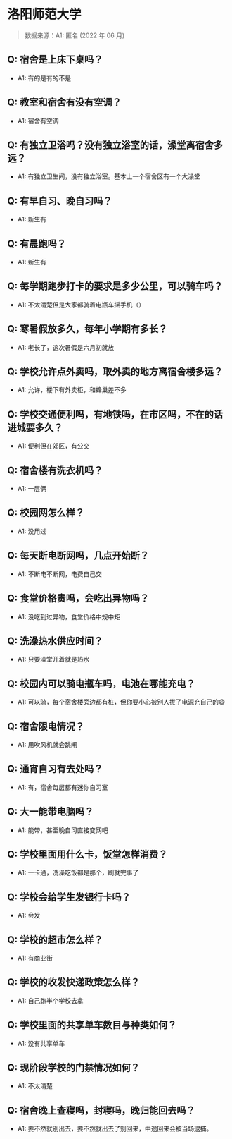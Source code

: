 # 洛阳师范大学

> 数据来源：A1: 匿名 (2022 年 06 月)

## Q: 宿舍是上床下桌吗？

- A1: 有的是有的不是

## Q: 教室和宿舍有没有空调？

- A1: 宿舍有空调

## Q: 有独立卫浴吗？没有独立浴室的话，澡堂离宿舍多远？

- A1: 有独立卫生间，没有独立浴室。基本上一个宿舍区有一个大澡堂

## Q: 有早自习、晚自习吗？

- A1: 新生有

## Q: 有晨跑吗？

- A1: 新生有

## Q: 每学期跑步打卡的要求是多少公里，可以骑车吗？

- A1: 不太清楚但是大家都骑着电瓶车摇手机（）

## Q: 寒暑假放多久，每年小学期有多长？

- A1: 老长了，这次暑假是六月初就放

## Q: 学校允许点外卖吗，取外卖的地方离宿舍楼多远？

- A1: 允许，楼下有外卖柜，和蜂巢差不多

## Q: 学校交通便利吗，有地铁吗，在市区吗，不在的话进城要多久？

- A1: 便利但在郊区，有公交

## Q: 宿舍楼有洗衣机吗？

- A1: 一层俩

## Q: 校园网怎么样？

- A1: 没用过

## Q: 每天断电断网吗，几点开始断？

- A1: 不断电不断网，电费自己交

## Q: 食堂价格贵吗，会吃出异物吗？

- A1: 没吃到过异物，食堂价格中规中矩

## Q: 洗澡热水供应时间？

- A1: 只要澡堂开着就是热水

## Q: 校园内可以骑电瓶车吗，电池在哪能充电？

- A1: 可以骑，每个宿舍楼旁边都有桩，但你要小心被别人拔了电源充自己的😄

## Q: 宿舍限电情况？

- A1: 用吹风机就会跳闸

## Q: 通宵自习有去处吗？

- A1: 有，宿舍每层都有迷你自习室

## Q: 大一能带电脑吗？

- A1: 能带，甚至晚自习直接变网吧

## Q: 学校里面用什么卡，饭堂怎样消费？

- A1: 一卡通，洗澡吃饭都是那个，刷就完事了

## Q: 学校会给学生发银行卡吗？

- A1: 会发

## Q: 学校的超市怎么样？

- A1: 有商业街

## Q: 学校的收发快递政策怎么样？

- A1: 自己跑半个学校去拿

## Q: 学校里面的共享单车数目与种类如何？

- A1: 没有共享单车

## Q: 现阶段学校的门禁情况如何？

- A1: 不太清楚

## Q: 宿舍晚上查寝吗，封寝吗，晚归能回去吗？

- A1: 要不然就别出去，要不然就出去了别回来，中途回来会被当场逮捕。

